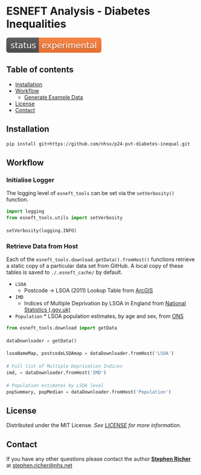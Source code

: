 # ESNEFT Analysis - Diabetes Inequalities

[![status: experimental](https://github.com/GIScience/badges/raw/master/status/experimental.svg)](https://github.com/GIScience/badges#experimental)

## Table of contents

  * [Installation](#installation)
  * [Workflow](#workflow)
    * [Generate Example Data](#generate-example-data)
  * [License](#license)
  * [Contact](#contact)


## Installation

```bash
pip install git+https://github.com/nhsx/p24-pvt-diabetes-inequal.git
```

## Workflow

### Initialise Logger
The logging level of `esneft_tools` can be set via the `setVerbosity()` function.

```python
import logging
from esneft_tools.utils import setVerbosity

setVerbosity(logging.INFO)
```

### Retrieve Data from Host
Each of the `esneft_tools.download.getData().fromHost()` functions retrieve a static copy of a particular data set from GitHub.
A local copy of these tables is saved to `./.esneft_cache/` by default.

  *  `LSOA`
     * Postcode -> LSOA (2011) Lookup Table from [ArcGIS](https://hub.arcgis.com/datasets/6a46e14a6c2441e3ab08c7b277335558/about)
  *  `IMD`
     * Indices of Multiple Deprivation by LSOA in England from [National Statistics (.gov.uk)](https://assets.publishing.service.gov.uk/government/uploads/system/uploads/attachment_data/file/845345/File_7_-_All_IoD2019_Scores__Ranks__Deciles_and_Population_Denominators_3.csv/preview)
  *  `Population`
    * LSOA population estimates, by age and sex, from [ONS](https://www.ons.gov.uk/peoplepopulationandcommunity/populationandmigration/populationestimates/datasets/lowersuperoutputareamidyearpopulationestimates)

```python
from esneft_tools.download import getData

dataDownloader = getData()

lsoaNameMap, postcodeLSOAmap = dataDownloader.fromHost('LSOA')

# Full list of Multiple Deprivation Indices
imd, = dataDownloader.fromHost('IMD')

# Population estimates by LSOA level
popSummary, popMedian = dataDownloader.fromHost('Population')
```




## License

Distributed under the MIT License. _See [LICENSE](./LICENSE) for more information._

## Contact

If you have any other questions please contact the author **[Stephen Richer](https://www.linkedin.com/in/stephenricher/)**
at stephen.richer@nhs.net
